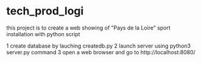 # tech_prod_logi
this project is to create a web showing of "Pays de la Loire" sport installation with python script

1 create database by lauching createdb.py
2 launch server using python3 server.py command
3 open a web browser and go to http://localhost:8080/

